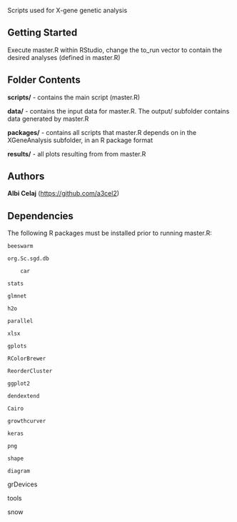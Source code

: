
Scripts used for X-gene genetic analysis

## Getting Started
Execute master.R within RStudio, change the to_run vector to contain the desired analyses (defined in master.R)

## Folder Contents
**scripts/** - contains the main script (master.R)

**data/** - contains the input data for master.R.  The output/ subfolder contains data generated by master.R


**packages/** - contains all scripts that master.R depends on in the XGeneAnalysis subfolder, in an R package format

**results/** - all plots resulting from from master.R


## Authors

**Albi Celaj** (https://github.com/a3cel2)  

## Dependencies
The following R packages must be installed prior to running master.R:
	
	beeswarm
   
   	org.Sc.sgd.db
    
    	car
    
    stats
    
    glmnet
    
    h2o
    
    parallel
    
    xlsx
    
    gplots
    
    RColorBrewer
    
    ReorderCluster
    
    ggplot2
    
    dendextend
    
    Cairo
    
    growthcurver
    
    keras
    
    png
    
    shape
    
    diagram
 
 grDevices
 
 tools
 
 snow
